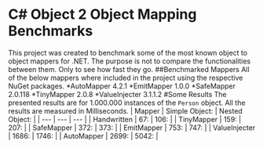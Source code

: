 # C\# Object 2 Object Mapping Benchmarks
This project was created to benchmark some of the most known object to object mappers for .NET.
The purpose is not to compare the functionalities between them. Only to see how fast they go.
##Benchmarked Mappers
All of the below mappers where included in the project using the respective NuGet packages.
*AutoMapper 4.2.1
*EmitMapper 1.0.0
*SafeMapper 2.0.118
*TinyMapper 2.0.8
*ValueInjecter 3.1.1.2
#Some Results
The presented results are for 1.000.000 instances of the ``Person`` object.
All the results are measured in Milliseconds.
| Mapper | Simple Object: | Nested Object: |
| --- | --- | --- |
| Handwritten | 67: | 106: |
| TinyMapper | 159: | 207: |
| SafeMapper | 372: | 373: |
| EmitMapper | 753: | 747: |
| ValueInjecter | 1686: | 1746: |
| AutoMapper | 2699: | 5042: |
